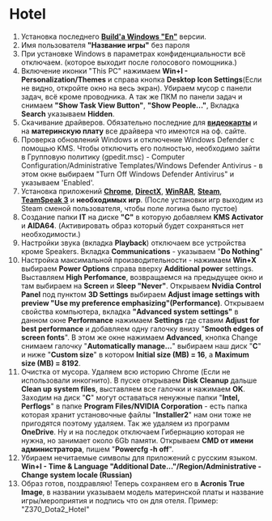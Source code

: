 # Hotel 
1. Установка последнего **[Build'a Windows "En"](https://www.microsoft.com/ru-ru/software-download/windows10)** версии. 
2. Имя пользователя **"Название игры"** без пароля
3. При установке Windows в параметрах конфиденциальности всё отключаем. (которое выходит после голосового помощника.)
4. Включение иконки "This PC" нажимаем **Win+I  - Personalization/Themes** и справа кнопка **Desktop Icon Settings**(Если не видно, откройте окно на весь экран). Убираем мусор с панели задач, всё кроме проводника. А так же ПКМ по панели задач и снимаем **"Show Task View Button"**, **"Show People..."**, Вкладка **Search** указываем **Hidden**.
5. Скачивание драйверов. Обязательно последние для **[видеокарты](https://www.nvidia.com/Download/index.aspx?lang=en-us)** и на **материнскую плату** все драйвера что имеются на оф. сайте.
6. Проверка обновлений Windows и отключение Windows Defender с помощью KMS. Чтобы отключить его полностью, необходимо зайти в Групповую политику (gpedit.msc) - Computer Configuration/Administrative Templates/Windows Defender Antivirus - в этом окне выбираем "Turn Off Windows Defender Antivirus" и указываем 'Enabled'.
7. Установка приложений **[Chrome](https://www.google.com/chrome/)**, **[DirectX](https://www.microsoft.com/ru-ru/download/confirmation.aspx?id=35)**, **[WinRAR](https://www.win-rar.com/start.html?&L=4)**, **[Steam](https://steamcdn-a.akamaihd.net/client/installer/SteamSetup.exe)**, **[TeamSpeak 3](https://teamspeak.com/en/downloads/#ts3client)** и **необходимых игр**. (После установки игр выходим из Steam сменой пользователя, чтобы поле логина было пустое)
8. Создание папки **IT** на диске **"С"** в которую добавляем **KMS Activator** и **AIDA64**. (Активировать образ который будет сохраняться нет необходимости.)
9. Настройки звука (вкладка **Playback**) отключаем все устройства кроме Speakers. Вкладка **Communications** - указываем "**Do Nothing**"
10. Настройка максимальной производительности - нажимаем **Win+X** выбираем **Power Options** справа вверху **Additional power** settings. Выставляем **High Perfomance**, возвращаемся на предыдущее окно и там выбираем на **Screen** и **Sleep "Never"**. Открываем **Nvidia Control Panel** под пунктом **3D Settings**  выбираем **Adjust image settings with preview "Use my preference emphasizing"(Performance)**. Открываем свойства компьютера, вкладка **"Advanced system settings"** в данном окне **Performance** нажимаем **Settings** где ставим **Adjust for best performance** и добавляем одну галочку внизу "**Smooth edges of screen fonts**". В этом же окне нажимаем **Advanced**, кнопка Change снимаем галочку "**Automatically manage...**" выбираем наш диск "**С**" и ниже "**Custom size**" в котором **Initial size (MB) = 16**, а **Maximum size (MB) = 8192**. 
11. Очистка от мусора.  Удаляем всю историю Chrome (Если не использовали инкогнито). В пуске открываем **Disk Cleanup** дальше **Clean up system files**, выставляем все галочки и нажимаем **OK**. Заходим на диск "**С**" могут оставаться ненужные папки "**Intel, Perflogs**" в папке **Program Files/NVIDIA Corporation** - есть папка которая хранит установочные файлы "**Installer2**" нам они тоже не пригодятся поэтому удаляем. Так же удаляем из программ **OneDrive**. Ну и на последок отключаем Гибернацию которая не нужна, но занимает около 6Gb памяти. Открываем **CMD от имени администратора**, пишем "**Powercfg -h off**".
12. Убираем нечитаемые символы для приложений с русским языком. **Win+I - Time & Language "Additional Date..."/Region/Administrative - Change system locale (Russian)**
13. Образ готов, поздравляю! Теперь сохраняем его в **Acronis True Image**, в названии указываем модель материнской платы и название игры/мероприятия и подпись что он для отеля. Пример: "Z370_Dota2_Hotel"